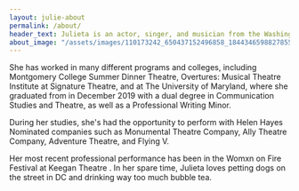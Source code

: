 ```yaml
---
layout: julie-about
permalink: /about/
header_text: Julieta is an actor, singer, and musician from the Washington D.C. area. 
about_image: "/assets/images/110173242_650437152496858_1844346598827855109_n.jpg"
---
```


She has worked in many different programs and colleges, including Montgomery College Summer Dinner Theatre, Overtures: Musical Theatre Institute at Signature Theatre, and at The University of Maryland, where she graduated from in December 2019 with a dual degree in Communication Studies and Theatre, as well as a Professional Writing Minor.

<!-- 
During her studies, she's had the opportunity to perform with Helen Hayes Nominated companies such as [Monumental Theatre Company](https://www.monumentaltheatre.org/), [Ally Theatre Company](https://www.allytheatrecompany.com/), [Adventure Theatre](https://www.adventuretheatre-mtc.org/), and [Flying V](https://www.flyingvtheatre.com/). -->

During her studies, she's had the opportunity to perform with Helen Hayes Nominated companies such as Monumental Theatre Company, Ally Theatre Company, Adventure Theatre, and Flying V.


Her most recent professional performance has been in the Womxn on Fire Festival at Keegan Theatre . In her spare time, Julieta loves petting dogs on the street in DC and drinking way too much bubble tea.